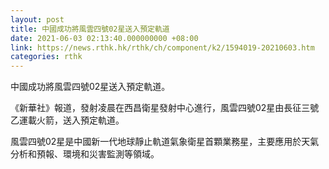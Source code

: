 ```yaml
---
layout: post
title: 中國成功將風雲四號02星送入預定軌道
date: 2021-06-03 02:13:40.000000000 +08:00
link: https://news.rthk.hk/rthk/ch/component/k2/1594019-20210603.htm
categories: rthk
---
```


中國成功將風雲四號02星送入預定軌道。

《新華社》報道，發射凌晨在西昌衛星發射中心進行，風雲四號02星由長征三號乙運載火箭，送入預定軌道。

風雲四號02星是中國新一代地球靜止軌道氣象衛星首顆業務星，主要應用於天氣分析和預報、環境和災害監測等領域。
